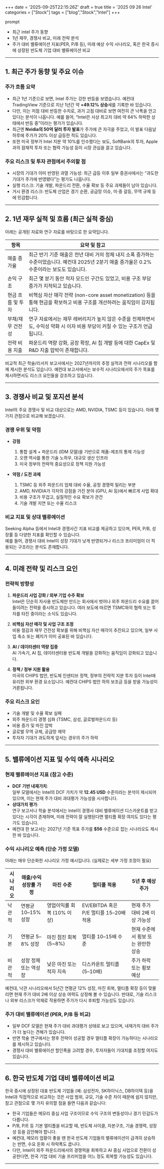 +++
date = '2025-09-25T22:15:26Z'
draft = true
title = '2025 09 26 Intel'
categories = ["Stock"]
tags = ["blog","Stock","Intel"]
+++

prompt
- 최근 intel 주가 동향
- 1년 재무, 경쟁사 비교, 미래 전략 분석
- 주가 대비 밸류에이션 지표(PER, P/B 등), 미래 예상 수익 시나리오, 혹은 한국 증시에 상장된 반도체 기업 대비 밸류에이션 비교

---
## 1. 최근 주가 동향 및 주요 이슈

### 주가 흐름 요약

- 최근 1년 기준으로 보면, Intel 주가는 강한 반등을 보였습니다. 예컨대 TradingView 기준으로 지난 1년간 약 **+49.12% 상승**세를 기록한 바 있습니다.
- 다만, 이는 저점 대비 반등한 수치로, 과거 고점 대비로 보면 여전히 큰 낙폭을 안고 있다는 분석이 나옵니다. 예를 들어, “Intel은 사상 최고치 대비 약 64% 하락한 상태에서 반등 중”이라는 평가가 있습니다.
- 최근엔 **Nvidia의 50억 달러 투자 발표**가 주가에 큰 자극을 주었고, 이 발표 다음날 하루에 주가가 20% 이상 급등한 적도 있습니다.
- 또한 미국 정부가 Intel 지분 약 10%를 인수했다는 보도, SoftBank의 투자, Apple과의 잠재적 투자 또는 협력 가능성 등이 시장 관심을 끌고 있습니다.

### 주요 리스크 및 투자 관점에서 주의할 점

- 시장의 기대가 이미 반영된 과열 가능성: 최근 급등 이후 일부 증권사에서는 “과도한 기대가 주가에 반영됐다”는 평가도 나옵니다.
- 실행 리스크: 기술 개발, 파운드리 전환, 수율 확보 등 주요 과제들이 남아 있습니다.
- 거시 환경 리스크: 반도체 산업은 경기 순환, 공급망 이슈, 미·중 갈등, 무역 규제 등에 민감합니다.

---

## 2. 1년 재무 실적 및 흐름 (최근 실적 중심)

아래는 공개된 자료와 연구 자료를 바탕으로 한 요약입니다.

|항목|요약 및 참고|
|---|---|
|매출 증가율|최근 반기 기준 매출은 전년 대비 거의 정체 내지 소폭 증가하는 수준이었습니다. 예컨대 2025년 2분기 매출 증가율은 0.2% 수준이라는 보도도 있습니다.|
|손익 구조|최근 몇 분기 동안 적자 모드인 구간도 있었고, 비용 구조 부담 증가가 지적되고 있습니다.|
|현금 흐름 및 투자|비핵심 자산 매각 전략 (non-core asset monetization) 등을 통해 현금을 확보하고 비용 구조를 개선하려는 움직임이 감지됩니다.|
|부채/재무 건전성|연구 자료에서는 재무 레버리지가 높지 않은 수준을 전제하면서도, 수익성 약화 시 이자 비용 부담이 커질 수 있는 구조가 언급됩니다.|
|전략 비용 지출|파운드리 역량 강화, 공장 확장, AI 칩 개발 등에 대한 CapEx 및 R&D 지출 압박이 존재합니다.|

비교적 최근 학술/리서치 보고서에서는 2027년까지의 추정 실적과 전략 시나리오를 함께 제시한 분석도 있습니다. 예컨대 보고서에서는 보수적 시나리오에서의 주가 목표를 제시하면서도 리스크 요인들을 강조하고 있습니다.

---

## 3. 경쟁사 비교 및 포지션 분석

Intel의 주요 경쟁사 및 비교 대상으로는 AMD, NVIDIA, TSMC 등이 있습니다. 아래 몇 가지 관점으로 비교해 보겠습니다.

### 경쟁 우위 및 약점

- **강점**
    
    1. 통합 설계 + 파운드리 (IDM 모델)을 기반으로 제품-제조의 통제 가능성
    2. 오랜 역사를 통한 기술 노하우, 대규모 생산 인프라
    3. 미국 정부의 전략적 중요성으로 정책 지원 가능성
- **약점 / 도전 과제**
    
    1. TSMC 등 외주 파운드리 업체 대비 수율, 공정 경쟁력 밀리는 부분
    2. AMD, NVIDIA가 각자의 강점을 가진 분야 (GPU, AI 등)에서 빠르게 사업 확대
    3. 비용 구조가 무겁고, 실질적인 수요 확보가 관건
    4. 기술 개발 지연 또는 수율 리스크

### 비교 지표 및 상대 밸류에이션

Seeking Alpha 등에서 Intel과 경쟁사간 지표 비교를 제공하고 있으며, PER, P/B, 성장률 등 다양한 지표를 확인할 수 있습니다.  
예를 들어, 경쟁사 대비 Intel이 성장 기대가 낮게 반영되거나 리스크 프리미엄이 더 적용되는 구조라는 분석도 존재합니다.

---

## 4. 미래 전략 및 리스크 요인

### 전략적 방향성

1. **파운드리 사업 강화 / 외부 기업 수주 확보**  
    Intel은 단순히 자사용 반도체만 만드는 회사에서 벗어나 외주 파운드리 수요를 끌어들이려는 전략을 중시하고 있습니다. 여러 보도에 따르면 TSMC와의 협력 또는 투자를 타진 중이라는 소식도 있습니다.
    
2. **비핵심 자산 매각 및 사업 구조 조정**  
    비용 절감과 재무 건전성 확보를 위해 비핵심 자산 매각이 추진되고 있으며, 일부 사업 축소 또는 폐지가 이미 공표된 바 있습니다.
    
3. **AI / 데이터센터 역량 집중**  
    AI 가속기, AI 칩, 데이터센터용 반도체 개발을 강화하는 움직임이 강화되고 있습니다.
    
4. **정책 / 정부 지원 활용**  
    미국의 CHIPS 법안, 반도체 인센티브 정책, 정부의 전략적 지분 투자 등이 Intel에 유리한 외부 환경 요소입니다. 예컨대 CHIPS 법안 하의 보조금 등을 받을 가능성이 거론됩니다.
    

### 주요 리스크 요인

- 기술 개발 및 수율 확보 실패
- 외주 파운드리 경쟁 심화 (TSMC, 삼성, 글로벌파운드리 등)
- 비용 증가 및 마진 압박
- 글로벌 무역 규제, 공급망 제약
- 투자자 기대가 과도하게 앞서는 경우의 주가 하락

---

## 5. 밸류에이션 지표 및 수익 예측 시나리오

### 현재 밸류에이션 지표 (참고 수준)

- **DCF 기반 내재가치**:  
    일부 모델에서는 Intel의 DCF 가치가 약 **12.45 USD** 수준이라는 분석이 제시되어 있으며, 이는 현재 주가 대비 과대평가 가능성을 시사합니다.
- **상대가치 평가**:  
    연구 보고서나 학술 분석에서는 Intel이 경쟁사 대비 밸류에이션 디스카운트를 받고 있다는 시각이 존재하며, 미래 전략이 잘 실행된다면 멀티플 확장 여지도 있다는 평가도 있습니다.
- 예컨대 한 보고서는 2027년 기준 목표 주가를 **$56** 수준으로 잡는 시나리오도 제시한 바 있습니다.

### 수익 시나리오 예측 (단순 가정 모델)

아래는 매우 단순화한 시나리오 가정 예시입니다. (실제로는 세부 가정 조정이 필요)

|시나리오|매출/수익 성장률 가정|마진 수준|멀티플 적용|5년 후 예상 주가|
|---|---|---|---|---|
|낙관적|연평균 10–15% 성장|영업이익률 회복 (10% 이상)|EV/EBITDA 혹은 P/E 멀티플 15–20배 적용|현재 주가 대비 2배 이상 가능성|
|기본|연평균 5–8% 성장|마진 점진 회복 (5~8%)|멀티플 10–15배 수준|현재 수준에서 횡보 또는 완만한 상승|
|비관적|성장 정체 또는 역성장|낮은 마진 또는 적자 지속|디스카운트 멀티플 (5–10배)|주가 하락 또는 횡보 예상|

예컨대, 낙관 시나리오에서 5년간 연평균 12% 성장, 마진 회복, 멀티플 확장 등이 맞물리면 현재 주가 대비 2배 이상 상승 여력도 상정해 볼 수 있습니다. 반대로, 기술 리스크나 외부 리스크가 악재로 작용하면 주가가 다시 후퇴할 가능성도 있습니다.

### 주가 대비 밸류에이션 (PER, P/B 등 비교)

- 일부 DCF 모델은 현재 주가 대비 과대평가 상태로 보고 있으며, 내재가치 대비 주가가 더 높다는 견해가 있습니다.
- 반면 학술 연구에서는 향후 전략이 성공할 경우 멀티플 확장이 가능하다는 시나리오를 제시하고 있습니다.
- 경쟁사 대비 밸류에이션 할인폭을 고려할 경우, 투자자들이 기대치를 조정할 여지도 있습니다.

---

## 6. 한국 반도체 기업 대비 밸류에이션 비교

한국 증시에 상장된 대표 반도체 기업들 (예: 삼성전자, SK하이닉스, DB하이텍 등)을 Intel과 직접적으로 비교하는 것은 사업 범위, 규모, 기술 수준 차이 때문에 쉽지 않지만, 참고 관점으로 몇 가지 유의할 점을 들면 다음과 같습니다:

- 한국 기업들은 메모리 중심 사업 구조이므로 수익 구조의 변동성이나 경기 민감도가 다릅니다.
- P/B, P/E 등 기본 멀티플을 비교할 때, 반도체 사이클, 자본구조, 기술 경쟁력, 성장성 등을 감안해야 합니다.
- 예컨대, 메모리 업황이 좋을 땐 한국 반도체 기업들의 밸류에이션이 급격히 상승하는 반면, 수요 둔화 시 하락폭도 큽니다.
- 다만, Intel이 외주 파운드리에서의 경쟁력을 회복하고 AI 중심 사업으로 전환이 성공한다면, 한국 기업 대비 기술 프리미엄을 어느 정도 회복할 가능성도 있습니다.

---
